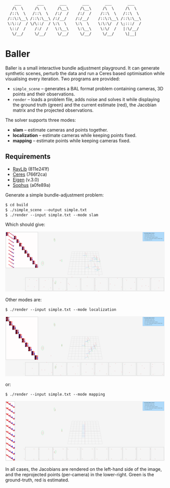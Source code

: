 ```
    ___       ___       ___       ___       ___       ___   
   /\  \     /\  \     /\__\     /\__\     /\  \     /\  \  
  /::\  \   /::\  \   /:/  /    /:/  /    /::\  \   /::\  \ 
 /::\:\__\ /::\:\__\ /:/__/    /:/__/    /::\:\__\ /::\:\__\
 \:\::/  / \/\::/  / \:\  \    \:\  \    \:\:\/  / \;:::/  /
  \::/  /    /:/  /   \:\__\    \:\__\    \:\/  /   |:\/__/ 
   \/__/     \/__/     \/__/     \/__/     \/__/     \|__|  
```

# Baller

Baller is a small interactive bundle adjustment playground.  It can
generate synthetic scenes, perturb the data and run a Ceres based
optimisation while visualising every iteration.  Two programs are
provided:

* `simple_scene` &ndash; generates a BAL format problem containing
  cameras, 3D points and their observations.
* `render` &ndash; loads a problem file, adds noise and solves it while
  displaying the ground truth (green) and the current estimate (red),
  the Jacobian matrix and the projected observations.

The solver supports three modes:

* **slam** &ndash; estimate cameras and points together.
* **localization** &ndash; estimate cameras while keeping points fixed.
* **mapping** &ndash; estimate points while keeping cameras fixed.

## Requirements

* [RayLib](https://github.com/raysan5/raylib.git) (811e241f)
* [Ceres](https://github.com/ceres-solver/ceres-solver.git) (766f2ca)
* [Eigen](http://eigen.tuxfamily.org/index.php?title=Main_Page) (v.3.0)
* [Sophus](http://eigen.tuxfamily.org/index.php?title=Main_Page) (a0fe89a)

Generate a simple bundle-adjustment problem:

```
$ cd build
$ ./simple_scene --output simple.txt
$ ./render --input simple.txt --mode slam
```

Which should give:

![SFM](images/sfm.gif)

Other modes are:

```
$ ./render --input simple.txt --mode localization
```

![SFM](images/localization.gif)

or:

```
$ ./render --input simple.txt --mode mapping
```

![SFM](images/mapping.gif)

In all cases, the Jacobians are rendered on the left-hand side of the image, and
the reprojected points (per-camera) in the lower-right. Green is the
ground-truth, red is estimated.
